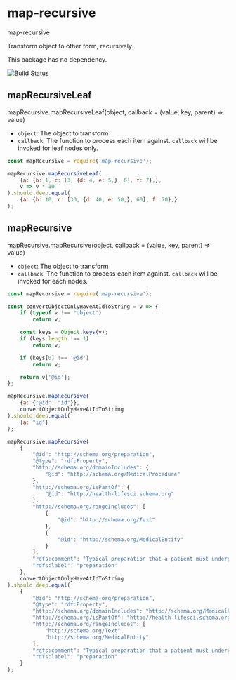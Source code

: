 # map-recursive
map-recursive

Transform object to other form, recursively.

This package has no dependency.

[![Build Status](https://travis-ci.org/Aha00a/map-recursive.svg?branch=master)](https://travis-ci.org/Aha00a/map-recursive)

## mapRecursiveLeaf
mapRecursive.mapRecursiveLeaf(object, callback = (value, key, parent) => value)
* `object`: The object to transform
* `callback`: The function to process each item against. `callback` will be invoked for leaf nodes only.

```javascript 
const mapRecursive = require('map-recursive');

mapRecursive.mapRecursiveLeaf(
    {a: {b: 1, c: [3, {d: 4, e: 5,}, 6], f: 7},},
    v => v * 10
).should.deep.equal(
    {a: {b: 10, c: [30, {d: 40, e: 50,}, 60], f: 70},}
);
```

## mapRecursive
mapRecursive.mapRecursive(object, callback = (value, key, parent) => value)
* `object`: The object to transform
* `callback`: The function to process each item against. `callback` will be invoked for each nodes.
```javascript            
const mapRecursive = require('map-recursive');

const convertObjectOnlyHaveAtIdToString = v => {
    if (typeof v !== 'object')
        return v;

    const keys = Object.keys(v);
    if (keys.length !== 1)
        return v;

    if (keys[0] !== '@id')
        return v;

    return v['@id'];
};

mapRecursive.mapRecursive(
    {a: {"@id": "id"}}, 
    convertObjectOnlyHaveAtIdToString
).should.deep.equal(
    {a: "id"}
);

mapRecursive.mapRecursive(
    {
        "@id": "http://schema.org/preparation",
        "@type": "rdf:Property",
        "http://schema.org/domainIncludes": {
            "@id": "http://schema.org/MedicalProcedure"
        },
        "http://schema.org/isPartOf": {
            "@id": "http://health-lifesci.schema.org"
        },
        "http://schema.org/rangeIncludes": [
            {
                "@id": "http://schema.org/Text"
            },
            {
                "@id": "http://schema.org/MedicalEntity"
            }
        ],
        "rdfs:comment": "Typical preparation that a patient must undergo before having the procedure performed.",
        "rdfs:label": "preparation"
    },
    convertObjectOnlyHaveAtIdToString
).should.deep.equal(
    {
        "@id": "http://schema.org/preparation",
        "@type": "rdf:Property",
        "http://schema.org/domainIncludes": "http://schema.org/MedicalProcedure",
        "http://schema.org/isPartOf": "http://health-lifesci.schema.org",
        "http://schema.org/rangeIncludes": [
            "http://schema.org/Text",
            "http://schema.org/MedicalEntity"
        ],
        "rdfs:comment": "Typical preparation that a patient must undergo before having the procedure performed.",
        "rdfs:label": "preparation"
    }
);

```
